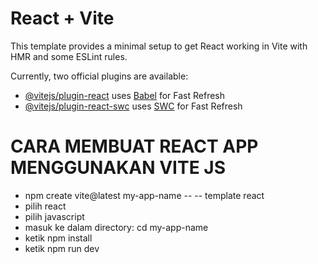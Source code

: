 # React + Vite

This template provides a minimal setup to get React working in Vite with HMR and some ESLint rules.

Currently, two official plugins are available:

- [@vitejs/plugin-react](https://github.com/vitejs/vite-plugin-react/blob/main/packages/plugin-react/README.md) uses [Babel](https://babeljs.io/) for Fast Refresh
- [@vitejs/plugin-react-swc](https://github.com/vitejs/vite-plugin-react-swc) uses [SWC](https://swc.rs/) for Fast Refresh

# CARA MEMBUAT REACT APP MENGGUNAKAN VITE JS

- npm create vite@latest my-app-name -- -- template react
- pilih react
- pilih javascript
- masuk ke dalam directory: cd my-app-name
- ketik npm install
- ketik npm run dev
